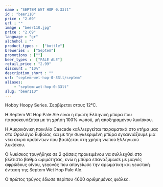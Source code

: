 ```yaml
---
name : "SEPTEM WET HOP 0.33lt"
id : "beer110"
price : "2.69"
url : ""
image : "beer110.jpg"
price : "2.69"
language : "gr"
alchohol : ""
product_types :  ["bottle"]
breweries :  ["Septem"]
promotions : [""]
beer_types :  ["PALE ALE"]
retail_price : "2.99"
discount : "10%"
description_short : ""
url: "septem-wet-hop-0-33lt/septem"
aliases: 
    - "septem-wet-hop-0-33lt"
slug: "beer110"
---
```


Hobby Hoopy Series. Σερβίρεται στους 12°C.

H Septem Wt Hop Pale Ale είναι η πρώτη Ελληνική μπύρα που παρασκευάζεται με τη χρήση 100% νωπού, μή αποξηραμένου λυκίσκου.

Η Αμερικάνικη ποικιλία Cascade καλλιεργείται πειραματικά στο κτήμα μας στο Ωρολόγιο Ευβοίας και με την συγκεκριμένη μπύρα εγκαινιάζουμε μια νέα σειρά προϊόντων που βασίζεται στη χρήση νωπού Ελληνικού λυκίσκου.

Ο λυκίσκος τρυγήθηκε σε 2 φάσεις προκειμένου να συλλεχθεί στο βέλτιστο βαθμό ωριμότητας, ενώ η μπύρα επαναζύμωσε με μαγιές αφρώδους οίνου, γεγονός που απογείωσε την αρωματική και γευστική ένταση της Septem Wet Hop Pale Ale.

Ο πρώτος τρύγος έδωσε περίπου 4600 αριθμημένες φιάλες.
